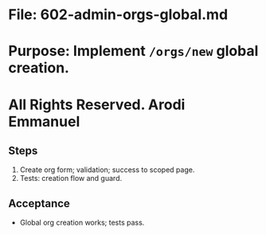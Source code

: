 # File: 602-admin-orgs-global.md

# Purpose: Implement `/orgs/new` global creation.

# All Rights Reserved. Arodi Emmanuel

## Steps

1. Create org form; validation; success to scoped page.
2. Tests: creation flow and guard.

## Acceptance

- Global org creation works; tests pass.
